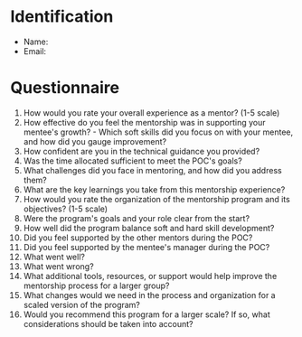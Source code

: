 # Identification
- Name:
- Email:

# Questionnaire
1. How would you rate your overall experience as a mentor? (1-5 scale)
2. How effective do you feel the mentorship was in supporting your mentee's growth?	- Which soft skills did you focus on with your mentee, and how did you gauge improvement?
3. How confident are you in the technical guidance you provided?
4. Was the time allocated sufficient to meet the POC's goals?
5. What challenges did you face in mentoring, and how did you address them?
6. What are the key learnings you take from this mentorship experience?
7. How would you rate the organization of the mentorship program and its objectives? (1-5 scale)
8. Were the program's goals and your role clear from the start?
9. How well did the program balance soft and hard skill development?
10. Did you feel supported by the other mentors during the POC?
11. Did you feel supported by the mentee's manager during the POC?
12. What went well?
13. What went wrong?
14. What additional tools, resources, or support would help improve the mentorship process for a larger group?
15. What changes would we need in the process and organization for a scaled version of the program?
16. Would you recommend this program for a larger scale? If so, what considerations should be taken into account?
